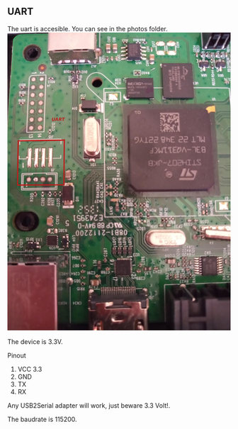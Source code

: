## UART

The uart is accesible. You can see in the photos folder.
![UART](photos/UART.jpg)

The device is 3.3V.

Pinout

1. VCC 3.3
2. GND
3. TX
4. RX

Any USB2Serial adapter will work, just beware 3.3 Volt!.

The baudrate is 115200.
